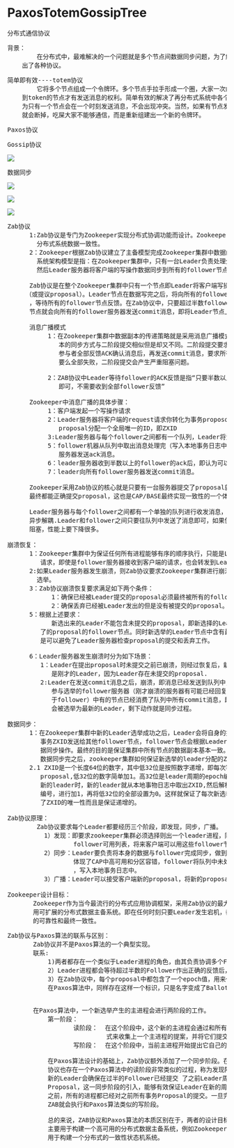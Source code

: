 # PaxosTotemGossipTree
分布式通信协议

<pre>
背景：
        在分布式中，最难解决的一个问题就是多个节点间数据同步问题，为了解决这样的问题。涌现
    出了各种协议。
</pre>

<pre>
简单即有效----totem协议
        它将多个节点组成一个令牌环。多个节点手拉手形成一个圈，大家一次的传递token,只有获取
    到token的节点才有发送消息的权利。简单有效的解决了再分布式系统中各个节点的同步问题，因
    为只有一个节点会在一个时刻发送消息，不会出现冲突。当然，如果有节点发生意外时，令牌环
    就会断掉，吃屎大家不能够通信，而是重新组建出一个新的令牌环。
</pre>

<pre>
Paxos协议
</pre>

<pre>
Gossip协议
</pre>

![](https://i.imgur.com/VNg3X1N.png)

数据同步

![](https://i.imgur.com/4bXX2hq.png)


![](https://i.imgur.com/EtzK6ql.png)

![](https://i.imgur.com/N6gDT37.png)

<pre>
Zab协议
      1:Zab协议是专门为Zookeeper实现分布式协调功能而设计。Zookeeper主要是根据Zab协议实现
        分布式系统数据一致性。
      2：Zookeeper根据Zab协议建立了主备模型完成Zookeeper集群中数据的同步。这里所说的主备
        系统架构模型是指：在Zookeeper集群中，只有一台Leader负责处理外部客户端的事务请求，
        然后Leader服务器将客户端的写操作数据同步到所有的follower节点中。

      Zab协议是在整个Zookeeper集群中只有一个节点即Leader将客户端写操作转化为事务
     （或提议proposal）。Leader节点在数据写完之后，将向所有的follower节点发送数据广播请求
      ，等待所有的follower节点反馈。在Zab协议中，只要超过半数follower节点反馈OK，Leader
      节点就会向所有的follower服务器发送commit消息，即将Leader节点上的数据同步到follower节点之上。

      消息广播模式
           1：在Zookeeper集群中数据副本的传递策略就是采用消息广播模式。Zookeeper中数据副
              本的同步方式与二阶段提交相似但是却又不同。二阶段提交要求协调者必须等待所有的
              参与者全部反馈ACK确认消息后，再发送commit消息，要求所有的参与者要么全部成功
              要么全部失败，二阶段提交会产生严重阻塞问题。

           2：ZAB协议中Leader等待follower的ACK反馈是指“只要半数以上的follower成功反馈
              即可，不需要收到全部follower反馈”

      Zookeeper中消息广播的具体步骤：
           1：客户端发起一个写操作请求
           2：Leader服务器将客户端的request请求你转化为事务proposql提案，同时为每个
              proposal分配一个全局唯一的ID，即ZXID
           3:Leader服务器与每个follower之间都有一个队列，Leader将消息发送到该队列。
           5：follower机器从队列中取出消息处理完（写入本地事务日志中）完毕后，向leader
              服务器发送ack消息。
           6：leader服务器收到半数以上的follower的ack后，即认为可以发送commit消息
           7：leader向所有follower服务器发送commit消息。

      Zookeeper采用Zab协议的核心就是只要有一台服务器提交了proposal就要确保所有的服务器
      最终都能正确提交proposal，这也是CAP/BASE最终实现一致性的一个体现。

      Leader服务器与每个follower之间都有一个单独的队列进行收发消息，使用队列消息可以做到
      异步解耦.Leader和follower之间只要往队列中发送了消息即可，如果使用同步的方式容易引起
      阻塞，性能上要下降很多。

崩溃恢复：
      1：Zookeeper集群中为保证任何所有进程能够有序的顺序执行，只能是Leader服务器接收写
         请求，即使是follower服务器接收到客户端的请求，也会转发到Leader服务器进行处理。
      2:如果Leader服务器发生崩溃，则Zab协议要求Zookeeper集群进行崩溃恢复和Leader服务器
        选举。
      3：Zab协议崩溃恢复要求满足如下两个条件：
            1：确保已经被Leader提交的proposal必须最终被所有的follower服务器提交。
            2：确保丢弃已经被Leader发出的但是没有被提交的proposal。
      5：根据上述要求：
            新选出来的Leader不能包含未提交的proposal，即新选择的Leader必须都是已经提交
         了的proposal的follower节点。同时新选举的Leader节点中含有最高的ZXID,这样的好处
         是可以避免了Leader服务器检查proposal的提交和丢弃工作。

      6：Leader服务器发生崩溃时分为如下场景：
         1：Leader在提出proposal时未提交之前已崩溃，则经过恢复后，新选举的Leader一定不能
            是刚才的Leader，因为Leader存在未提交的proposal.
         2:Leader在发送commit消息之后，崩溃，即消息已经发送到队列中，经过崩溃恢复之后，
            参与选举的follower服务器（刚才崩溃的服务器有可能已经回复执行，也属
            于follower）中有的节点已经消费了队列中所有commit消息，即该follower节点将
            会被选举为最新的Leader，剩下动作就是同步过程。

数据同步：
      1：在Zookeeper集群中新的Leader选举成功之后，Leader会将自身的提交的最大proposal的
         事务ZXID发送给其他follower节点，follower节点会根据Leader的消息进行回退或者数
         据同步操作。最终的目的是保证集群中所有节点的数据副本基本一致。
         数据同步完之后，zookeeper集群如何保证新选举的leader分配的ZXID是全局唯一呢？这个就要从ZXID的设计谈起。 
      2.1 ZXID是一个长度64位的数字，其中低32位是按照数字递增，即每次客户端发起一个
         proposal,低32位的数字简单加1。高32位是leader周期的epoch编号，，每当选举出一个
         新的leader时，新的leader就从本地事物日志中取出ZXID,然后解析出高32位的epoch
         编号，进行加1，再将低32位的全部设置为0。这样就保证了每次新选举的leader后，保证
         了ZXID的唯一性而且是保证递增的。

Zab协议原理：
        Zab协议要求每个Leader都要经历三个阶段，即发现，同步，广播。
          1）发现：即要求zookeeper集群必须选择则出一个leader进程，同时leader会维护一个
                  follower可用列表，将来客户端可以用这些follower节点进行通行。
          2）同步：Leader要负责将本身的数据与follower完成同步，做到多副本存储，这样也是
                  体现了CAP中高可用和分区容错，follower将队列中未处理完的请求消费完成后
                  ，写入本地事务日志中。
          3）广播：Leader可以接受客户端新的proposal，将新的proposal请求广播给follower.

Zookeeper设计目标：
       Zookeeper作为当今最流行的分布式应用协调框架，采用Zab协议的最大目标就是建立一个高可
       用可扩展的分布式数据主备系统。即在任何时刻只要Leader发生宕机，都能保证分布式系统数据
       的可靠性和最终一致性。
</pre>

<pre>
Zab协议与Paxos算法的联系与区别：
       Zab协议并不是Paxos算法的一个典型实现。
       联系:
           1)两者都存在一个类似于Leader进程的角色，由其负责协调多个Follower进程的运行。
           2）Leader进程都会等待超过半数的Follower作出正确的反馈后，才会将一个提案进行提交。
           3）在Zab协议中，每个proposal中都包含了一个epoch值，用来代替当前Leader周期，
           在Paxos算法中，同样存在这样一个标识，只是名字变成了Ballot。


       在Paxos算法中，一个新选举产生的主进程会进行两阶段的工作。
           第一阶段：
                  读阶段：  在这个阶段中，这个新的主进程会通过和所有其他进程进行通信的方
                           式来收集上一个主进程的提案，并将它们提交。
                  写阶段：  在这个阶段中，当前主进程开始提出它自己的提案。

           在Paxos算法设计的基础上，Zab协议额外添加了一个同步阶段。在同步阶段之前，Zab
           协议也存在一个Paxos算法中的读阶段非常类似的过程，称为发现阶段。在同步阶段中，
           新的Leader会确保在过半的Follower已经提交 了之前Leader周期中的所有事务
           Proposal，这一同步阶段的引入，能够有效保证Leader在新的周期中提出事务Proposal
           之前，所有的进程都已经对之前所有事务Proposal的提交。一旦完成同步阶段，那么
           ZAB就会执行和Paxos算法类似的写阶段。

           总的来说，ZAB协议和Paxos算法的本质区别在于，两者的设计目标不太一样，ZAB协议
           主要用于构建一个高可用的分布式数据主备系统，例如Zookeeper，而Paxos算法则是
           用于构建一个分布式的一致性状态机系统。
</pre>